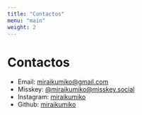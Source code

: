```yaml
---
title: "Contactos"
menu: "main"
weight: 2
---
```


# Contactos

* Email: [miraikumiko@gmail.com](mailto:miraikumiko@gmail.com)
* Misskey: [@miraikumiko@misskey.social](https://misskey.social/@miraikumiko)
* Instagram: [miraikumiko](https://www.instagram.com/miraikumiko)
* Github: [miraikumiko](https://github.com/miraikumiko)